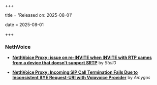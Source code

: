 +++

title = 'Released on: 2025-08-01'

date = 2025-08-01

+++

### NethVoice

- **[NethVoice Proxy: issue on re-INVITE when INVITE with RTP cames from a device that doesn't support SRTP](https://github.com/NethServer/dev/issues/7546)** by *Stell0*

- **[NethVoice Proxy: Incoming SIP Call Termination Fails Due to Inconsistent BYE Request-URI with Voipvoice Provider](https://github.com/NethServer/dev/issues/7485)** by *Amygos*

